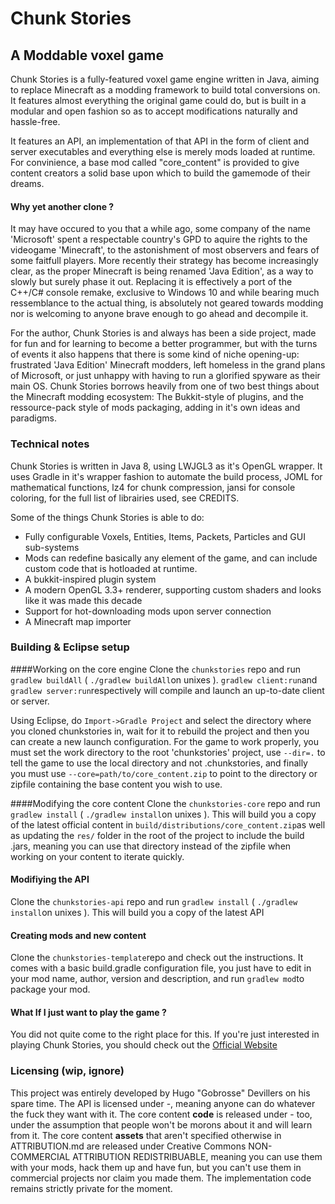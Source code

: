 # Chunk Stories
## A Moddable voxel game 

Chunk Stories is a fully-featured voxel game engine written in Java, aiming to replace Minecraft as a modding framework to build total conversions on. It features almost everything the original game could do, but is built in a modular and open fashion so as to accept modifications naturally and hassle-free.

It features an API, an implementation of that API in the form of client and server executables and everything else is merely mods loaded at runtime. For convinience, a base mod called "core_content" is provided to give content creators a solid base upon which to build the gamemode of their dreams.

#### Why yet another clone ?

It may have occured to you that a while ago, some company of the name 'Microsoft' spent a respectable country's GPD to aquire the rights to the videogame 'Minecraft', to the astonishment of most observers and fears of some faitfull players. More recently their strategy has become increasingly clear, as the proper Minecraft is being renamed 'Java Edition', as a way to slowly but surely phase it out. Replacing it is effectively a port of the C++/C# console remake, exclusive to Windows 10 and while bearing much ressemblance to the actual thing, is absolutely not geared towards modding nor is welcoming to anyone brave enough to go ahead and decompile it.

For the author, Chunk Stories is and always has been a side project, made for fun and for learning to become a better programmer, but with the turns of events it also happens that there is some kind of niche opening-up: frustrated 'Java Edition' Minecraft modders, left homeless in the grand plans of Microsoft, or just unhappy with having to run a glorified spyware as their main OS. Chunk Stories borrows heavily from one of two best things about the Minecraft modding ecosystem: The Bukkit-style of plugins, and the ressource-pack style of mods packaging, adding in it's own ideas and paradigms.

### Technical notes

Chunk Stories is written in Java 8, using LWJGL3 as it's OpenGL wrapper. It uses Gradle in it's wrapper fashion to automate the build process, JOML for mathematical functions, lz4 for chunk compression, jansi for console coloring, for the full list of librairies used, see CREDITS.

Some of the things Chunk Stories is able to do:

 * Fully configurable Voxels, Entities, Items, Packets, Particles and GUI sub-systems
 * Mods can redefine basically any element of the game, and can include custom code that is hotloaded at runtime.
 * A bukkit-inspired plugin system
 * A modern OpenGL 3.3+ renderer, supporting custom shaders and looks like it was made this decade
 * Support for hot-downloading mods upon server connection
 * A Minecraft map importer

### Building & Eclipse setup

####Working on the core engine
Clone the `chunkstories` repo and run `gradlew buildAll` ( `./gradlew buildAll`on unixes ). 
`gradlew client:run`and `gradlew server:run`respectively will compile and launch an up-to-date client or server.

Using Eclipse, do `Import->Gradle Project` and select the directory where you cloned chunkstories in, wait for it to rebuild the project and then you can create a new launch configuration. For the game to work properly, you must set the work directory to the root 'chunkstories' project, use `--dir=.` to tell the game to use the local directory and not .chunkstories, and finally you must use `--core=path/to/core_content.zip` to point to the directory or zipfile containing the base content you wish to use.

####Modifying the core content
Clone the `chunkstories-core` repo and run `gradlew install` ( `./gradlew install`on unixes ). This will build you a copy of the latest official content in `build/distributions/core_content.zip`as well as updating the `res/` folder in the root of the project to include the build .jars, meaning you can use that directory instead of the zipfile when working on your content to iterate quickly.

#### Modifiying the API
Clone the `chunkstories-api` repo and run `gradlew install` ( `./gradlew install`on unixes ). This will build you a copy of the latest API

#### Creating mods and new content

Clone the `chunkstories-template`repo and check out the instructions. It comes with a basic build.gradle configuration file, you just have to edit in your mod name, author, version and description, and run `gradlew mod`to package your mod.

#### What If I just want to play the game ?

You did not quite come to the right place for this. If you're just interested in playing Chunk Stories, you should check out the [Official Website](https://chunkstories.xyz)

### Licensing (wip, ignore)

This project was entirely developed by Hugo "Gobrosse" Devillers on his spare time. The API is licensed under -, meaning anyone can do whatever the fuck they want with it. The core content **code** is released under - too, under the assumption that people won't be morons about it and will learn from it. The core content **assets** that aren't specified otherwise in ATTRIBUTION.md are released under Creative Commons NON-COMMERCIAL ATTRIBUTION REDISTRIBUABLE, meaning you can use them with your mods, hack them up and have fun, but you can't use them in commercial projects nor claim you made them. The implementation code remains strictly private for the moment.